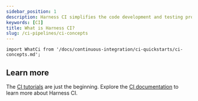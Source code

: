 ```yaml
---
sidebar_position: 1
description: Harness CI simplifies the code development and testing process.
keywords: [CI]
title: What is Harness CI?
slug: /ci-pipelines/ci-concepts
---
```


```mdx-code-block
import WhatCi from '/docs/continuous-integration/ci-quickstarts/ci-concepts.md';
```

<WhatCi />

## Learn more

The [CI tutorials](/tutorials/ci-pipelines) are just the beginning. Explore the [CI documentation](/docs/continuous-integration) to learn more about Harness CI.
